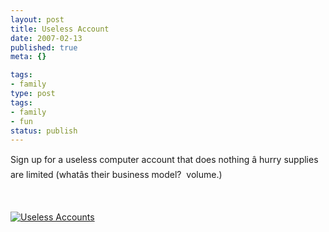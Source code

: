 ```yaml
---
layout: post
title: Useless Account
date: 2007-02-13
published: true
meta: {}

tags:
- family
type: post
tags:
- family
- fun
status: publish
---
```



Sign up for a useless computer account that does nothing â hurry supplies are limited (whatâs their business model?  volume.)



 



[![Useless Accounts](http://blog-family.andyeick.com/content/binary/ua_big_unlimited_small.jpg)](http://uselessaccount.com/)

